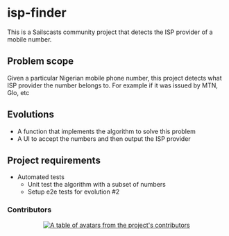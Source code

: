 # isp-finder

This is a Sailscasts community project that detects the ISP provider of a mobile number.

## Problem scope

Given a particular Nigerian mobile phone number, this project detects what ISP provider the number belongs to. For example if it was issued by MTN, Glo, etc

## Evolutions

- A function that implements the algorithm to solve this problem
- A UI to accept the numbers and then output the ISP provider

## Project requirements

- Automated tests
  - Unit test the algorithm with a subset of numbers
  - Setup e2e tests for evolution #2

### Contributors

<a href="https://github.com/Sailscasts/mobile-number-issuer-detector/graphs/contributors">
  <p align="center">
    <img src="https://contrib.rocks/image?repo=Sailscasts/mobile-number-issuer-detector" alt="A table of avatars from the project's contributors"/>
  </p>
</a>
